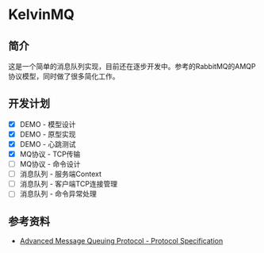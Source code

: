 # KelvinMQ

## 简介

这是一个简单的消息队列实现，目前还在逐步开发中。参考的RabbitMQ的AMQP协议模型，同时做了很多简化工作。

## 开发计划

- [x] DEMO - 模型设计
- [x] DEMO - 原型实现
- [x] DEMO - 心跳测试
- [x] MQ协议 - TCP传输
- [ ] MQ协议 - 命令设计
- [ ] 消息队列 - 服务端Context
- [ ] 消息队列 - 客户端TCP连接管理
- [ ] 消息队列 - 命令异常处理

## 参考资料

- [Advanced Message Queuing Protocol - Protocol Specification](https://www.rabbitmq.com/resources/specs/amqp0-9-1.pdf)